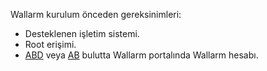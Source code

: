 Wallarm kurulum önceden gereksinimleri:

* Desteklenen işletim sistemi.
* Root erişimi.
* [ABD](https://us1.my.wallarm.com) veya [AB](https://my.wallarm.com) bulutta Wallarm portalında Wallarm hesabı.